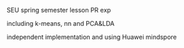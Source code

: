 SEU spring semester lesson PR exp

including k-means, nn and PCA&LDA 

independent implementation and using Huawei mindspore


